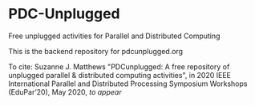 # PDC-Unplugged
Free unplugged activities for Parallel and Distributed Computing

This is the backend repository for pdcunplugged.org

To cite:
Suzanne J. Matthews "PDCunplugged: A free repository of unplugged parallel & 
distributed computing activities", in 2020 IEEE International Parallel and 
Distributed Processing Symposium Workshops (EduPar’20), May 2020, *to appear*
